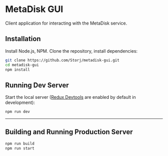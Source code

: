 MetaDisk GUI
============

Client application for interacting with the MetaDisk service.

## Installation
Install Node.js, NPM. Clone the repository, install dependencies:

```bash
git clone https://github.com/Storj/metadisk-gui.git
cd metadisk-gui
npm install
```
## Running Dev Server
Start the local server ([Redux Devtools](https://github.com/gaearon/redux-devtools) are enabled by default in development):

```bash
npm run dev
```
---

## Building and Running Production Server
```bash
npm run build
npm run start
```
